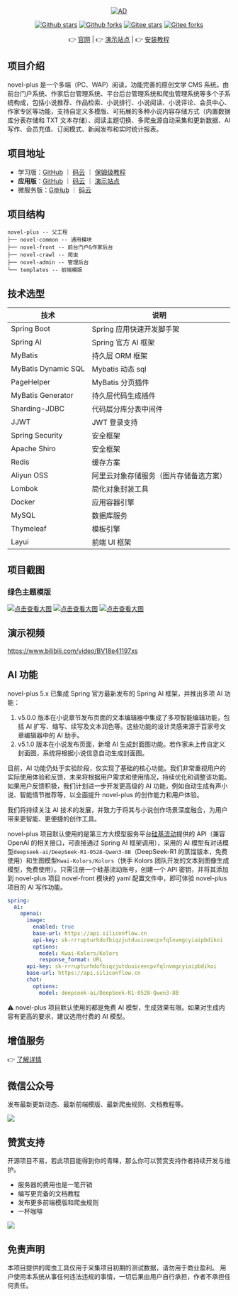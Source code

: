 <p align="center">
    <a href="https://cloud.tencent.com/act/cps/redirect?redirect=2446&cps_key=736e609d66e0ac4e57813316cec6fd0b&from=console"><img src="https://youdoc.github.io/img/tencent.jpg" alt="AD" ></a>
</p>
<p align="center">
    <a href='https://github.com/201206030/novel-plus'><img alt="Github stars" src="https://img.shields.io/github/stars/201206030/novel-plus?logo=github"></a>
    <a href='https://github.com/201206030/novel-plus'><img alt="Github forks" src="https://img.shields.io/github/forks/201206030/novel-plus?logo=github"></a>
    <a href='https://gitee.com/novel_dev_team/novel-plus'><img alt="Gitee stars" src="https://gitee.com/novel_dev_team/novel-plus/badge/star.svg?theme=gitee"></a>
    <a href='https://gitee.com/novel_dev_team/novel-plus'><img alt="Gitee forks" src="https://gitee.com/novel_dev_team/novel-plus/badge/fork.svg?theme=gitee"></a>
</p>

<p align="center">
      👉 <a href='https://novel.xxyopen.com'>官网</a>  |  👉 <a href='http://117.72.165.13:8888'>演示站点</a>  |  👉 <a href='https://docs.xxyopen.com/course/novelplus/1.html'>安装教程</a>
</p> 

## 项目介绍

novel-plus 是一个多端（PC、WAP）阅读，功能完善的原创文学 CMS
系统。由前台门户系统、作家后台管理系统、平台后台管理系统和爬虫管理系统等多个子系统构成，包括小说推荐、作品检索、小说排行、小说阅读、小说评论、会员中心、作家专区等功能，支持自定义多模版、可拓展的多种小说内容存储方式（内置数据库分表存储和
TXT 文本存储）、阅读主题切换、多爬虫源自动采集和更新数据、AI写作、会员充值、订阅模式、新闻发布和实时统计报表。

## 项目地址

- 学习版：[GitHub](https://github.com/201206030/novel) ｜ [码云](https://gitee.com/novel_dev_team/novel)
  ｜ [保姆级教程](https://docs.xxyopen.com) 
- **应用版**：[GitHub](https://github.com/201206030/novel-plus) ｜ [码云](https://gitee.com/novel_dev_team/novel-plus) ｜ [演示站点](http://117.72.165.13:8888)
- 微服务版：[GitHub](https://github.com/201206030/novel-cloud) ｜ [码云](https://gitee.com/novel_dev_team/novel-cloud)

## 项目结构

```
novel-plus -- 父工程
├── novel-common -- 通用模块
├── novel-front -- 前台门户&作家后台
├── novel-crawl -- 爬虫
├── novel-admin -- 管理后台
└── templates -- 前端模版
```

## 技术选型

| 技术                  | 说明                  
|---------------------|---------------------
| Spring Boot         | Spring 应用快速开发脚手架    
| Spring AI           | Spring 官方 AI 框架     
| MyBatis             | 持久层 ORM 框架          
| MyBatis Dynamic SQL | Mybatis 动态 sql      
| PageHelper          | MyBatis 分页插件        
| MyBatis Generator   | 持久层代码生成插件           
| Sharding-JDBC       | 代码层分库分表中间件          
| JJWT                | JWT 登录支持            
| Spring Security     | 安全框架                
| Apache Shiro        | 安全框架                
| Redis               | 缓存方案                
| Aliyun OSS          | 阿里云对象存储服务（图片存储备选方案） 
| Lombok              | 简化对象封装工具            
| Docker              | 应用容器引擎              
| MySQL               | 数据库服务               
| Thymeleaf           | 模板引擎                
| Layui               | 前端 UI 框架            

## 项目截图

### 绿色主题模版

[![点击查看大图](https://www.xxyopen.com/images/green_novel.png)](https://www.xxyopen.com/images/green_novel.png)
[![点击查看大图](https://www.xxyopen.com/images/resource/os/novel-plus/green3.png)](https://www.xxyopen.com/images/resource/os/novel-plus/green3.png)
[![点击查看大图](https://www.xxyopen.com/images/resource/os/novel-plus/green2.png)](https://www.xxyopen.com/images/resource/os/novel-plus/green2.png)

## 演示视频

https://www.bilibili.com/video/BV18e41197xs

## AI 功能

novel-plus 5.x 已集成 Spring 官方最新发布的 Spring AI 框架，并推出多项 AI 功能：

1. v5.0.0 版本在小说章节发布页面的文本编辑器中集成了多项智能编辑功能，包括 AI 扩写、缩写、续写及文本润色等。这些功能的设计灵感来源于百家号文章编辑器中的 AI 助手。
2. v5.1.0 版本在小说发布页面，新增 AI 生成封面图功能。若作家未上传自定义封面图，系统将根据小说信息自动生成封面图。

目前，AI 功能仍处于实验阶段，仅实现了基础的核心功能。我们非常重视用户的实际使用体验和反馈，未来将根据用户需求和使用情况，持续优化和调整该功能。如果用户反馈积极，我们计划进一步开发更高级的 AI 功能，例如自动生成有声小说、智能情节推荐等，以全面提升 novel-plus 的创作能力和用户体验。

我们将持续关注 AI 技术的发展，并致力于将其与小说创作场景深度融合，为用户带来更智能、更便捷的创作工具。

novel-plus 项目默认使用的是第三方大模型服务平台[硅基流动](https://cloud.siliconflow.cn/i/DOgMRH9S)提供的 API（兼容 OpenAI 的相关接口，可直接通过 Spring AI 框架调用），采用的 AI 模型有对话模型`deepseek-ai/DeepSeek-R1-0528-Qwen3-8B`（DeepSeek-R1 的蒸馏版本，免费使用）和生图模型`Kwai-Kolors/Kolors`（快手 Kolors 团队开发的文本到图像生成模型，免费使用）。只需注册一个硅基流动账号，创建一个 API 密钥，并将其添加到 novel-plus 项目 novel-front 模块的 yaml 配置文件中，即可体验 novel-plus 项目的 AI 写作功能。

```yaml
spring:
  ai:
    openai:
      image:
        enabled: true
        base-url: https://api.siliconflow.cn
        api-key: sk-rrrupturhdofbiqzjutduuiceecpvfqlnvmgcyiaipbdikoi
        options:
          model: Kwai-Kolors/Kolors
          response_format: URL
      api-key: sk-rrrupturhdofbiqzjutduuiceecpvfqlnvmgcyiaipbdikoi
      base-url: https://api.siliconflow.cn
      chat:
        options:
          model: deepseek-ai/DeepSeek-R1-0528-Qwen3-8B
```

⚠️ novel-plus 项目默认使用的都是免费 AI 模型，生成效果有限。如果对生成内容有更高的要求，建议选用付费的 AI 模型。

## 增值服务

👉 [了解详情](https://novel.xxyopen.com/service.htm)

## 微信公众号

发布最新更新动态、最新前端模版、最新爬虫规则、文档教程等。

![](https://youdoc.github.io/img/qrcode_for_gh.jpg)

## 赞赏支持

开源项目不易，若此项目能得到你的青睐，那么你可以赞赏支持作者持续开发与维护。

- 服务器的费用也是一笔开销
- 编写更完备的文档教程
- 发布更多前端模版和爬虫规则
- 一杯咖啡

![](https://s1.ax1x.com/2020/10/31/BUQJwq.png)

## 免责声明

本项目提供的爬虫工具仅用于采集项目初期的测试数据，请勿用于商业盈利。 用户使用本系统从事任何违法违规的事情，一切后果由用户自行承担，作者不承担任何责任。


